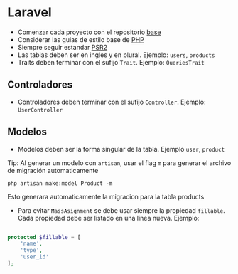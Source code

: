 # Laravel

* Comenzar cada proyecto con el repositorio [base](https://github.com/Aphix-Labs/laravel-aphix-boilerplate)
* Considerar las guias de estilo base de [PHP](php.md)
* Siempre seguir estandar [PSR2](https://github.com/php-fig/fig-standards/blob/master/accepted/PSR-2-coding-style-guide.md)
* Las tablas deben ser en ingles y en plural. Ejemplo: `users`, `products`
* Traits deben terminar con el sufijo `Trait`. Ejemplo: `QueriesTrait`

## Controladores

* Controladores deben terminar con el sufijo `Controller`. Ejemplo: `UserController`

## Modelos
* Modelos deben ser la forma singular de la tabla. Ejemplo `user`, `product`

Tip: Al generar un modelo con `artisan`, usar el flag `m` para generar el archivo de migración automaticamente

```
php artisan make:model Product -m

```

Esto generara automaticamente la migracion para la tabla products

* Para evitar `MassAsignment` se debe usar siempre la propiedad `fillable`. Cada propiedad debe ser listado en una linea nueva. Ejemplo:

```php

protected $fillable = [
    'name',
    'type',
    'user_id'
];
```

